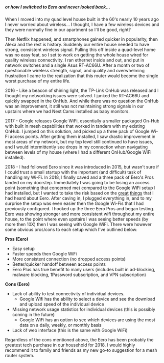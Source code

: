 ##### or how I switched to Eero and never looked back...

When I moved into my quad level house built in the 60's nearly 10 years ago I never worried about wireless... I thought, I have a few wireless devices and they were normally fine in our apartment so I'll be good, right? 

Then Netflix happened, and smartphones gained quicker in popularity, then Alexa and the rest is history. Suddenly our entire house needed to have strong, consistent wireless signal. Pulling this off inside a quad-level home was no easy feat, so I set to work on getting the whole house wired for quality wireless connectivity. I ran ethernet inside and out, and put in network switches and a single Asus RT-AC66U. After a month or two of questionable wireless strength, signal, and quality and overwhelming frustration I came to the realization that this router would become the single worst purchase of my entire life. 

2016 - Like a beacon of shining light, the TP-Link OnHub was released and I thought my networking issues were solved. I junked the RT-AC66U and quickly swapped in the OnHub. And while there was no question the OnHub was an improvement, it still was not maintaining strong signals in our upstairs where we had Nest Cams installed as baby monitors. 

2017 - Google releases Google WiFi, essentially a smaller packaged On-Hub with built in mesh capabilities that worked in tandem with my existing OnHub. I jumped on this solution, and picked up a three pack of Google Wi-Fi access points. After getting them installed, I saw drastic improvement in most areas of my network, but my top level still continued to have issues, and I would intermittently see drops in my connection when navigating between levels of my house (where I had a different OnHub/Google WiFi installed). 

2018 - I had followed Eero since it was introduced in 2015, but wasn't sure if I could trust a small startup with the important (and difficult) task of handling my Wi-Fi.  In 2018, I finally caved and a three pack of Eero's Pros landed on my doorstep. Immediately I was going to be losing an access point (something that concerned me) compared to the Google WiFi setup I had installed, but I wanted to take the risk based on the [great](https://thewirecutter.com/reviews/best-wi-fi-mesh-networking-kits/) [things](https://www.wsj.com/articles/kill-your-wi-fi-dead-zones-the-best-mesh-systems-for-your-home-1544027154) that I had heard about Eero. After caving in, I plugged everything in, and to my surprise the setup was even easier then the Google Wi-Fis that I had previously configured. I hooked up the three Eero Pros and began testing. Eero was showing stronger and more consistent wifi throughout my entire house, to the point where even upstairs I was seeing better speeds (by more then 10X) then I was seeing with Google WiFi. There were however some obvious pros/cons to each setup which I've outlined below: 

**Pros (Eero)**

- Easy setup
- Faster speeds then Google WiFi
- More consistent connection (no dropped access points)
- Better/quicker handoff between access points
- Eero Plus has true benefit to many users (includes built in ad-blocking, malware blocking, 1Password subscription, and VPN subscription)



**Cons (Eero)**

- Lack of ability to test connectivity of individual devices.
  - Google Wifi has the ability to select a device and see the download and upload speed of the individual device
- Missing network usage statistics for individual devices (this is possibly coming in the future)
  - Google WiFi has an option to see which devices are using the most data on a daily, weekly, or monthly basis
- Lack of web interface (this is the same with Google WiFi)


Regardless of the cons mentioned above, the Eero has been probably the greatest tech purchase in our household for 2018. I would highly recommend it to family and friends as my new go-to suggestion for a mesh router system. 


